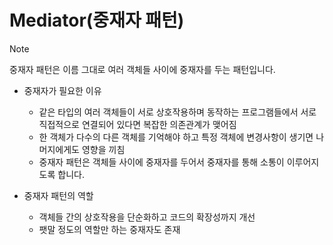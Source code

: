 # Mediator(중재자 패턴)
> [!NOTE]
> 중재자 패턴은 이름 그대로 여러 객체들 사이에 중재자를 두는 패턴입니다.

- 중재자가 필요한 이유
  - 같은 타입의 여러 객체들이 서로 상호작용하며 동작하는 프로그램들에서 서로 직접적으로 연결되어 있다면 복잡한 의존관계가 맺어짐
  - 한 객체가 다수의 다른 객체를 기억해야 하고 특정 객체에 변경사항이 생기면 나머지에게도 영향을 끼침
  - 중재자 패턴은 객체들 사이에 중재자를 두어서 중재자를 통해 소통이 이루어지도록 합니다.

- 중재자 패턴의 역할
  - 객체들 간의 상호작용을 단순화하고 코드의 확장성까지 개선
  - 팻말 정도의 역할만 하는 중재자도 존재